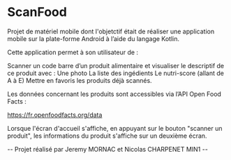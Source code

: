# ScanFood

Projet de matériel mobile dont l'objetctif était de réaliser une application mobile sur la plate-forme Android à l’aide du langage Kotlin.

Cette application permet à son utilisateur de :

Scanner un code barre d’un produit alimentaire et visualiser le descriptif de ce produit avec :
    Une photo
    La liste des ingédients
    Le nutri-score (allant de A à E)
Mettre en favoris les produits déjà scannés.

Les données concernant les produits sont accessibles via l’API Open Food Facts :

https://fr.openfoodfacts.org/data

Lorsque l'écran d'accueil s'affiche, en appuyant sur le bouton "scanner un produit", les informations du produit s'affiche sur un deuxième écran.

-- Projet réalisé par Jeremy MORNAC et Nicolas CHARPENET MIN1 --
